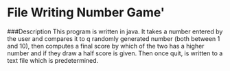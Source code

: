 # File Writing Number Game'

###Description
This program is written in java. It takes a number entered by the user and compares it to q randomly generated number (both between 1 and 10), 
then computes a final score by which of the two has a higher number and if they draw a half score is given. Then once quit, is written to a text
file which is predetermined. 
